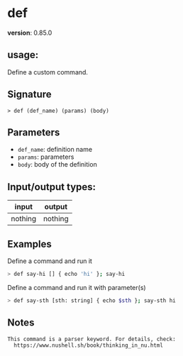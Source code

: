 # def

**version**: 0.85.0

## **usage**:

Define a custom command.

## Signature

`> def (def_name) (params) (body)`

## Parameters

- `def_name`: definition name
- `params`: parameters
- `body`: body of the definition

## Input/output types:

| input   | output  |
| ------- | ------- |
| nothing | nothing |

## Examples

Define a command and run it

```bash
> def say-hi [] { echo 'hi' }; say-hi
```

Define a command and run it with parameter(s)

```bash
> def say-sth [sth: string] { echo $sth }; say-sth hi
```

## Notes

```text
This command is a parser keyword. For details, check:
  https://www.nushell.sh/book/thinking_in_nu.html
```
